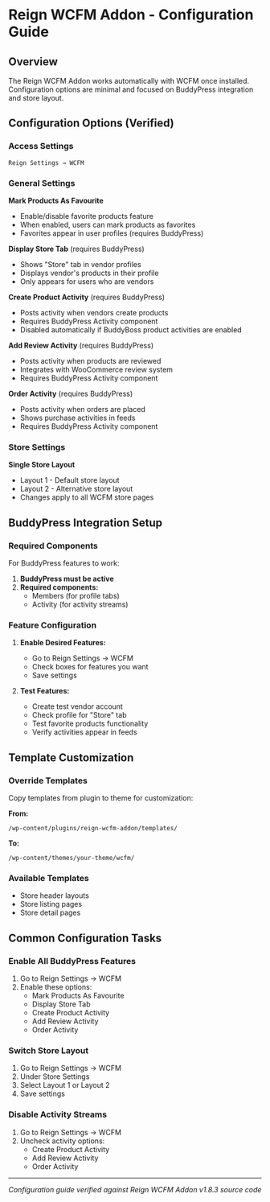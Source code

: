 # Reign WCFM Addon - Configuration Guide

## Overview

The Reign WCFM Addon works automatically with WCFM once installed. Configuration options are minimal and focused on BuddyPress integration and store layout.

## Configuration Options (Verified)

### Access Settings

```
Reign Settings → WCFM
```

### General Settings

**Mark Products As Favourite**
- Enable/disable favorite products feature
- When enabled, users can mark products as favorites
- Favorites appear in user profiles (requires BuddyPress)

**Display Store Tab** (requires BuddyPress)
- Shows "Store" tab in vendor profiles
- Displays vendor's products in their profile
- Only appears for users who are vendors

**Create Product Activity** (requires BuddyPress)
- Posts activity when vendors create products
- Requires BuddyPress Activity component
- Disabled automatically if BuddyBoss product activities are enabled

**Add Review Activity** (requires BuddyPress)
- Posts activity when products are reviewed
- Integrates with WooCommerce review system
- Requires BuddyPress Activity component

**Order Activity** (requires BuddyPress)
- Posts activity when orders are placed
- Shows purchase activities in feeds
- Requires BuddyPress Activity component

### Store Settings

**Single Store Layout**
- Layout 1 - Default store layout
- Layout 2 - Alternative store layout
- Changes apply to all WCFM store pages

## BuddyPress Integration Setup

### Required Components

For BuddyPress features to work:

1. **BuddyPress must be active**
2. **Required components:**
   - Members (for profile tabs)
   - Activity (for activity streams)

### Feature Configuration

1. **Enable Desired Features:**
   - Go to Reign Settings → WCFM
   - Check boxes for features you want
   - Save settings

2. **Test Features:**
   - Create test vendor account
   - Check profile for "Store" tab
   - Test favorite products functionality
   - Verify activities appear in feeds

## Template Customization

### Override Templates

Copy templates from plugin to theme for customization:

**From:**
```
/wp-content/plugins/reign-wcfm-addon/templates/
```

**To:**
```
/wp-content/themes/your-theme/wcfm/
```

### Available Templates

- Store header layouts
- Store listing pages
- Store detail pages

## Common Configuration Tasks

### Enable All BuddyPress Features

1. Go to Reign Settings → WCFM
2. Enable these options:
   - Mark Products As Favourite
   - Display Store Tab
   - Create Product Activity
   - Add Review Activity
   - Order Activity

### Switch Store Layout

1. Go to Reign Settings → WCFM
2. Under Store Settings
3. Select Layout 1 or Layout 2
4. Save settings

### Disable Activity Streams

1. Go to Reign Settings → WCFM
2. Uncheck activity options:
   - Create Product Activity
   - Add Review Activity
   - Order Activity

---

*Configuration guide verified against Reign WCFM Addon v1.8.3 source code*
